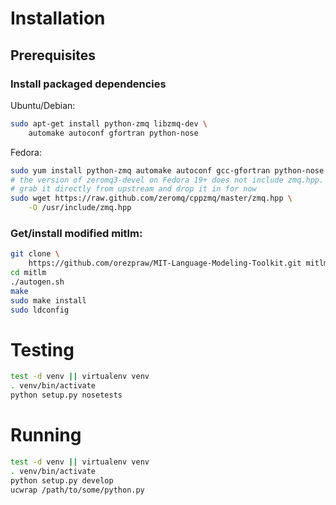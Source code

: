 # Installation

## Prerequisites

### Install packaged dependencies

Ubuntu/Debian:

```bash
sudo apt-get install python-zmq libzmq-dev \
    automake autoconf gfortran python-nose
```

Fedora:

```bash
sudo yum install python-zmq automake autoconf gcc-gfortran python-nose
# the version of zeromq3-devel on Fedora 19+ does not include zmq.hpp.
# grab it directly from upstream and drop it in for now
sudo wget https://raw.github.com/zeromq/cppzmq/master/zmq.hpp \
    -O /usr/include/zmq.hpp
```

### Get/install modified mitlm:

```bash
git clone \
    https://github.com/orezpraw/MIT-Language-Modeling-Toolkit.git mitlm
cd mitlm
./autogen.sh
make
sudo make install
sudo ldconfig
```

# Testing

```bash
test -d venv || virtualenv venv
. venv/bin/activate
python setup.py nosetests
```

# Running

```bash
test -d venv || virtualenv venv
. venv/bin/activate
python setup.py develop
ucwrap /path/to/some/python.py
```
